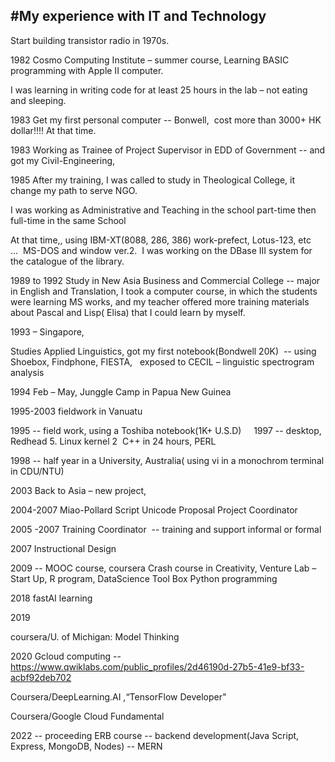 #My experience with IT and Technology 
---
Start building transistor radio in 1970s. 

1982 Cosmo Computing Institute – summer course, Learning BASIC programming with Apple II computer. 

I was learning in writing code for at least 25 hours in the lab – not eating and sleeping. 

1983 Get my first personal computer --  Bonwell,  cost more than 3000+ HK dollar!!!! At that time. 

1983 Working as Trainee of Project Supervisor in EDD of Government -- and got my Civil-Engineering,  

 1985 After my training, I was called to study in Theological College, it change my path to serve NGO. 

I was working as Administrative and Teaching in the school part-time then full-time in the same School 

At that time,, using IBM-XT(8088, 286, 386) work-prefect, Lotus-123, etc ...  MS-DOS and window ver.2.  I was working on the DBase III system for the catalogue of the library.

1989 to 1992 Study in New Asia Business and Commercial College -- major in English and Translation, I took a computer course, in which the students were learning MS works, and my teacher offered  more training materials about Pascal and Lisp( Elisa) that I could learn by myself.

1993 – Singapore, 

Studies Applied Linguistics, got my first notebook(Bondwell 20K)  -- using Shoebox, Findphone, FIESTA,  
exposed to CECIL – linguistic spectrogram analysis  

1994 Feb – May, Junggle Camp in Papua New Guinea

1995-2003 fieldwork in Vanuatu 

1995 -- field work, using a Toshiba notebook(1K+ U.S.D)  
 
1997 -- desktop, Redhead 5. Linux kernel 2 
C++ in 24 hours, PERL

1998 -- half year in a University, Australia( using vi in a monochrom terminal in CDU/NTU) 

2003 Back to Asia – new project, 

2004-2007 Miao-Pollard Script Unicode Proposal Project Coordinator

2005 -2007 Training Coordinator  -- training and support informal or formal 

2007 Instructional Design

2009 -- MOOC course, coursera
Crash course in Creativity, Venture Lab – Start Up,
R program, DataScience Tool Box
Python programming

2018 fastAI learning

2019 

coursera/U. of Michigan: Model Thinking

2020 Gcloud computing -- https://www.qwiklabs.com/public_profiles/2d46190d-27b5-41e9-bf33-acbf92deb702

Coursera/DeepLearning.AI ,“TensorFlow Developer"

Coursera/Google Cloud Fundamental


2022 -- proceeding ERB course -- backend development(Java Script, Express, MongoDB, Nodes) -- MERN
 
   
